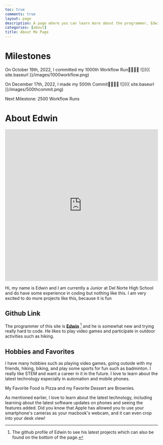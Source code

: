 ```yaml
---
toc: true
comments: true
layout: page
description: A page where you can learn more about the programmer, Edwin and his activities and hobbies.
categories: [about]
title: About Me Page
---
```

# Milestones

On October 19th, 2022, I committed my 1000th Workflow Run🥳😁🥳🎉
![]({{ site.baseurl }}/images/1000workflow.png)

On December 17th, 2022, I made my 500th Commit🥳😁🥳🎉
![]({{ site.baseurl }}/images/500thcommit.png)

Next Milestone: 2500 Workflow Runs

# About Edwin
<iframe src="https://challonge.com/sanmayouthcarroms2023/module" width="100%" height="500" frameborder="0" scrolling="auto" allowtransparency="true"></iframe>

Hi, my name is Edwin and I am currently a Junior at Del Norte High School and do have some experience in coding but nothing like this. I am very excited to do more projects like this, because it is fun

## Github Link

The programmer of this site is **[Edwin](https://github.com/EdwinKuttappi)** [^1] and he is somewhat new and trying really hard to code. He likes to play video games and participate in outdoor activities such as hiking.

[^1]:The github profile of Edwin to see his latest projects which can also be found on the bottom of the page.

## Hobbies and Favorites

I have many hobbies such as playing video games, going outside with my friends, hiking, biking, and play some sports for fun such as badminton. I really like STEM and want a career in it in the future. I love to learn about the latest technology especially in automation and mobile phones.

My Favorite Food is Pizza and my Favorite Dessert are Brownies.

As mentioned earlier, I love to learn about the latest technology, including learning about the latest software updates on phones and seeing the features added. Did you know that Apple has allowed you to use your smartphone's cameras as your macbook's webcam, and it can even crop into your desk view!

